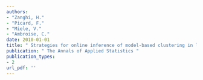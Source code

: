 ```yaml
---
authors: 
- "Zanghi, H."
- "Picard, F."
- "Miele, V."
- "Ambroise, C."
date: 2010-01-01
title: " Strategies for online inference of model-based clustering in large and growing networks "
publication: " The Annals of Applied Statistics "
publication_types:
- 2
url_pdf: ''
---
```

